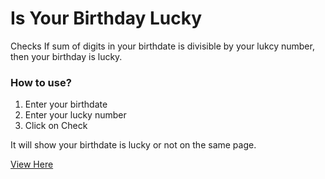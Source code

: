 # Is Your Birthday Lucky

Checks If sum of digits in your birthdate is divisible by your lukcy number, then your birthday is lucky.

### How to use?
1. Enter your birthdate
2. Enter your lucky number
3. Click on Check

It will show your birthdate is lucky or not on the same page.

[View Here](https://mak626.github.io/is-your-birthday-lucky/)
